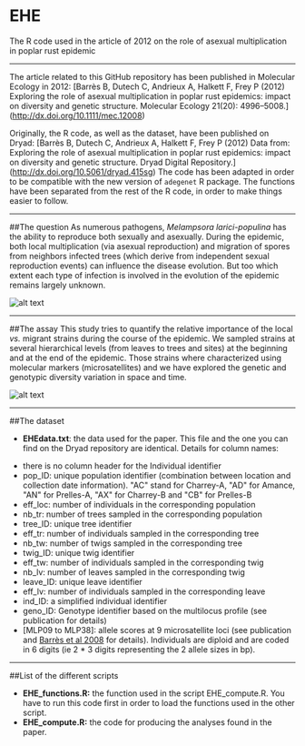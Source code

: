 # EHE
The R code used in the article of 2012 on the role of asexual multiplication in poplar rust epidemic

---
  
The article related to this GitHub repository has been published in Molecular Ecology in 2012: [Barrès B, Dutech C, Andrieux A, Halkett F, Frey P (2012) Exploring the role of asexual multiplication in poplar rust epidemics: impact on diversity and genetic structure. Molecular Ecology 21(20): 4996–5008.] (http://dx.doi.org/10.1111/mec.12008)  

Originally, the R code, as well as the dataset, have been published on Dryad:
[Barrès B, Dutech C, Andrieux A, Halkett F, Frey P (2012) Data from: Exploring the role of asexual multiplication in poplar rust epidemics: impact on diversity and genetic structure. Dryad Digital Repository.] (http://dx.doi.org/10.5061/dryad.415sg) The code has been adapted in order to be compatible with the new version of `adegenet` R package. The functions have been separated from the rest of the R code, in order to make things easier to follow.  

---

##The question
As numerous pathogens, *Melampsora larici-populina* has the ability to reproduce both sexually and asexually. During the epidemic, both local multiplication (via asexual reproduction) and migration of spores from neighbors infected trees (which derive from independent sexual reproduction events) can influence the disease evolution. But too which extent each type of infection is involved in the evolution of the epidemic remains largely unknown.   

![alt text](http://googledrive.com/host/0B-FIusWb7o6PfjdhbUJncm1mdjM1NnQ1TWl6MHhZUnNRZjd6RkUtUVo5WlFsVURTV0lvQjA/EHElocalvsmigrant.png "Cartoon of the different strains that may influence the course of the epidemic")  

---

##The assay
This study tries to quantify the relative importance of the local *vs.* migrant strains during the course of the epidemic. We sampled strains at several hierarchical levels (from leaves to trees and sites) at the beginning and at the end of the epidemic. Those strains where characterized using molecular markers (microsatellites) and we have explored the genetic and genotypic diversity variation in space and time.  

![alt text](http://googledrive.com/host/0B-FIusWb7o6PfjdhbUJncm1mdjM1NnQ1TWl6MHhZUnNRZjd6RkUtUVo5WlFsVURTV0lvQjA/EHEsamplingdesign.png "Cartoon of the sampling design of the survey")  

---

##The dataset

* **EHEdata.txt**: the data used for the paper. This file and the one you can find on the Dryad repository are identical. Details for column names: 
 + there is no column header for the Individual identifier
 + pop_ID: unique population identifier (combination between location and collection date information). "AC" stand for Charrey-A, "AD" for Amance, "AN" for Prelles-A, "AX" for Charrey-B and "CB" for Prelles-B
 + eff_loc: number of individuals in the corresponding population
 + nb_tr: number of trees sampled in the corresponding population
 + tree_ID: unique tree identifier
 + eff_tr: number of individuals sampled in the corresponding tree
 + nb_tw: number of twigs sampled in the corresponding tree
 + twig_ID: unique twig identifier
 + eff_tw: number of individuals sampled in the corresponding twig
 + nb_lv: number of leaves sampled in the corresponding twig
 + leave_ID: unique leave identifier
 + eff_lv: number of individuals sampled in the corresponding leave
 + ind_ID: a simplified individual identifier
 + geno_ID: Genotype identifier based on the multilocus profile (see publication for details)
 + [MLP09 to MLP38]: allele scores at 9 microsatellite loci (see publication and [Barrès et al 2008](http://www.sciencedirect.com/science/article/pii/S1567134808000725) for details). Individuals are diploid and are coded in 6 digits (ie 2 * 3 digits representing the 2 allele sizes in bp).  

---

##List of the different scripts

* **EHE_functions.R:** the function used in the script EHE_compute.R. You have to run this code first in order to load the functions used in the other script. 
* **EHE_compute.R:** the code for producing the analyses found in the paper.  

